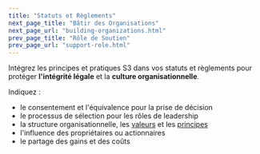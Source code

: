 ```yaml
---
title: "Statuts et Règlements"
next_page_title: "Bâtir des Organisations"
next_page_url: "building-organizations.html"
prev_page_title: "Rôle de Soutien"
prev_page_url: "support-role.html"
---
```



<div class="card summary"><div class="card-body">Intégrez les principes et pratiques S3 dans vos statuts et règlements pour protéger <strong>l'intégrité légale</strong> et la <strong>culture organisationnelle</strong>.
</div></div>

Indiquez :

-   le consentement et l'équivalence pour la prise de décision
-   le processus de sélection pour les rôles de leadership
-   la structure organisationnelle, les <a href="glossary.html#entry-values" class="glossary-tooltip" data-toggle="tooltip" title="Valeurs: Principes importants qui guident le comportement. A ne pas confondre avec “valeur“ (singulier) dans le contexte d&#x27;un moteur.">valeurs</a> et les <a href="glossary.html#entry-principle" class="glossary-tooltip" data-toggle="tooltip" title="Principe: Une idée ou une règle de base qui guide le comportement, ou explique ou contrôle comment quelque chose se déroule ou fonctionne.">principes</a>
-   l'influence des propriétaires ou actionnaires
-   le partage des gains et des coûts

